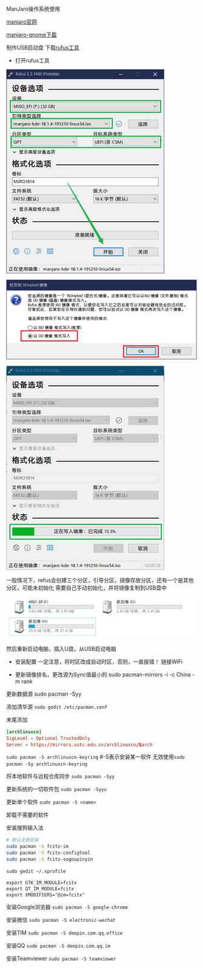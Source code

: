 ManJaro操作系统使用


[manjaro官网](https://manjaro.org/)

[manjaro-gnome下载](https://manjaro.org/download/official/gnome/)

制作USB启动盘
下载[rufus工具](https://rufus.ie/)

* 打开rufus工具

![image-20191228182051389](ManJaro操作系统使用.assets/image-20191228182051389.png)



![image-20191228182140079](ManJaro操作系统使用.assets/image-20191228182140079.png)







![image-20191228182233850](ManJaro操作系统使用.assets/image-20191228182233850.png)






一般情况下，refus会创建三个分区，引导分区，镜像存放分区，还有一个是其他分区，可能未初始化  需要自己手动初始化，并将镜像复制到USB盘中



![image-20191228170050146](ManJaro操作系统使用.assets/image-20191228170050146.png)

然后重新启动电脑，插入U盘，从USB启动电脑





* 安装配置
一定注意，将时区改成自动时区，否则，一直报错！
链接WiFi

* 更新镜像排名，更改源为Sync值最小的
sudo pacman-mirrors -i -c China -m rank

更新数据源
sudo pacman -Syy

添加清华源
`sudo gedit /etc/pacman.conf`

末尾添加
```conf
[archlinuxcn]
SigLevel = Optional TrustedOnly
Server = https://mirrors.ustc.edu.cn/archlinuxcn/$arch
```
`sudo pacman -S archlinuxcn-keyring` #-S表示安装某一软件
无效使用`sudo pacman -Sy archlinuxcn-keyring`

将本地软件与远程仓库同步
`sudo pacman -Syy`

更新系统的一切软件包
`sudo pacman -Syyu`

更新单个软件
`sudo pacman -S <name>`

卸载不需要的软件

安装搜狗输入法
```bash
# 默认全部安装
sudo pacman -S fcitx-im
sudo pacman -S fcitx-configtool
sudo pacman -S fcitx-sogoupinyin
```

`sudo gedit ~/.xprofile`
```
export GTK_IM_MODULE=fcitx
export QT_IM_MODULE=fcitx
export XMODIFIERS="@im=fcitx"
```


安装Google浏览器
`sudo pacman -S google-chrome`

安装微信
`sudo pacman -S electronic-wechat`

安装TIM
`sudo pacman -S deepin.com.qq.office`

安装QQ
`sudo pacman -S deepin.com.qq.im`

安装Teamviewer
`sudo pacman -S teamviewer`